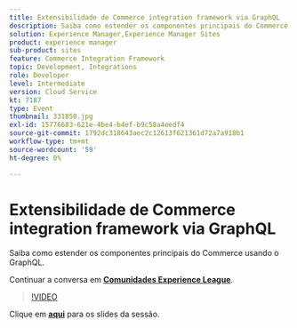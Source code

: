 ```yaml
---
title: Extensibilidade de Commerce integration framework via GraphQL
description: Saiba como estender os componentes principais do Commerce usando o GraphQL. Esta sessão foi entregue como parte do evento Conteúdo do Adobe Developers Live.
solution: Experience Manager,Experience Manager Sites
product: experience manager
sub-product: sites
feature: Commerce Integration Framework
topic: Development, Integrations
role: Developer
level: Intermediate
version: Cloud Service
kt: 7187
type: Event
thumbnail: 331850.jpg
exl-id: 15776683-621e-4be4-b4ef-b9c58a4eedf4
source-git-commit: 1792dc318643aec2c12613f621361d72a7a918b1
workflow-type: tm+mt
source-wordcount: '59'
ht-degree: 0%

---
```


# Extensibilidade de Commerce integration framework via GraphQL

Saiba como estender os componentes principais do Commerce usando o GraphQL.

Continuar a conversa em **[Comunidades Experience League](https://adobe.ly/36Yd3v6)**.

>[!VIDEO](https://video.tv.adobe.com/v/331850/?quality=12&learn=on&hidetitle=true)

Clique em **[aqui](/help/adobe-developers-live/assets/cif-extensibility-graphql.pdf)** para os slides da sessão.
